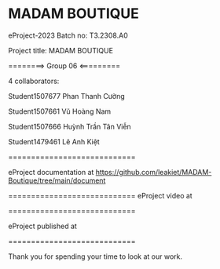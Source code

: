 MADAM BOUTIQUE
============================

eProject-2023 Batch no: T3.2308.A0

Project title: MADAM BOUTIQUE

========> Group 06 <=========

4 collaborators:

Student1507677  Phan Thanh Cường

Student1507661  Vũ Hoàng Nam

Student1507666  Huỳnh Trần Tân Viễn

Student1479461  Lê Anh Kiệt

============================

eProject documentation at https://github.com/leakiet/MADAM-Boutique/tree/main/document

============================
eProject video at 

============================

eProject published at 

============================

Thank you for spending your time to look at our work.
